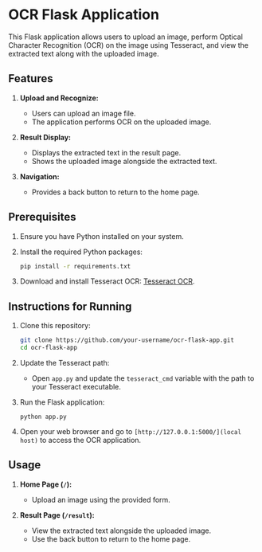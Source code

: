 
# OCR Flask Application

This Flask application allows users to upload an image, perform Optical Character Recognition (OCR) on the image using Tesseract, and view the extracted text along with the uploaded image.

## Features

1. **Upload and Recognize:**
   - Users can upload an image file.
   - The application performs OCR on the uploaded image.

2. **Result Display:**
   - Displays the extracted text in the result page.
   - Shows the uploaded image alongside the extracted text.

3. **Navigation:**
   - Provides a back button to return to the home page.

## Prerequisites

1. Ensure you have Python installed on your system.

2. Install the required Python packages:
   ```bash
   pip install -r requirements.txt
3.  Download and install Tesseract OCR: [Tesseract OCR](https://github.com/tesseract-ocr/tesseract).

## Instructions for Running

1.  Clone this repository:
    
    ```bash
    git clone https://github.com/your-username/ocr-flask-app.git
    cd ocr-flask-app
    
2.  Update the Tesseract path:
    
    -   Open `app.py` and update the `tesseract_cmd` variable with the path to your Tesseract executable.
3.  Run the Flask application:
    
    `python app.py` 
    
4.  Open your web browser and go to `[http://127.0.0.1:5000/](local host)` to access the OCR application.
    

## Usage

1.  **Home Page (`/`):**
    
    -   Upload an image using the provided form.
2.  **Result Page (`/result`):**
    
    -   View the extracted text alongside the uploaded image.
    -   Use the back button to return to the home page.


